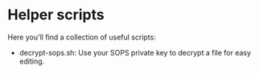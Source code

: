 # Helper scripts

Here you'll find a collection of useful scripts: 

- decrypt-sops.sh: Use your SOPS private key to decrypt a file for easy editing.
